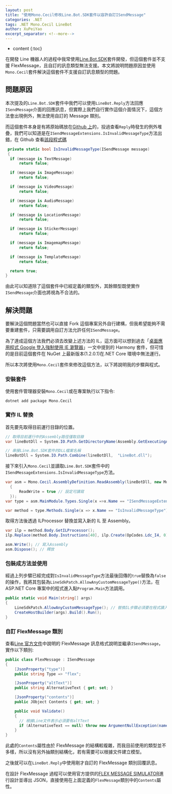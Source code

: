```yaml
---
layout: post
title: "使用Mono.Cecil修改Line.Bot.SDK套件以容許自訂ISendMessage"
categories: .NET
tags: .NET Mono.Cecil LineBot
author: XuPeiYao
excerpt_separator: <!--more-->
---
```


- content
{:toc}

在開發 Line 機器人的過程中我常使用[Line.Bot.SDK](https://github.com/dlemstra/line-bot-sdk-dotnet)套件開發，但這個套件並不支援 FlexMessage，且自訂的訊息類型無法支援。本文將說明問題原因並使用`Mono.Cecil`套件解決這個套件不支援自訂訊息類型的問題。

<!--more-->

## 問題原因

本次提及的`Line.Bot.SDK`套件中我們可以使用`LineBot.Reply`方法回應`ISendMessage`介面的回應訊息，但實際上我們自行實作這個介面情況下，這個方法會出現例外，無法使用自訂的 Message 類別。

而這個套件本身是有將原始碼放在[Github 上](https://github.com/dlemstra/line-bot-sdk-dotnet)的，投過查看`Reply`時發生的例外堆疊，我們可以知道是在`ISendMessageExtensions.IsInvalidMessageType`方法出錯，在 Github 查看[該段程式碼](https://github.com/dlemstra/line-bot-sdk-dotnet/blob/1c32f243cbd8e557c257f1f91eb464a612324858/src/LineBot/Messages/Extensions/ISendMessageExtensions.cs#L49)

```csharp
 private static bool IsInvalidMessageType(ISendMessage message)
 {
  if (message is TextMessage)
      return false;

  if (message is ImageMessage)
      return false;

  if (message is VideoMessage)
      return false;

  if (message is AudioMessage)
      return false;

  if (message is LocationMessage)
      return false;

  if (message is StickerMessage)
      return false;

  if (message is ImagemapMessage)
      return false;

  if (message is TemplateMessage)
      return false;

  return true;
}
```

由此可以知道除了這個套件中已經定義的類型外，其餘類型既使實作`ISendMessage`介面也將視為不合法的。

## 解決問題

要解決這個問題當然也可以直接 Fork 這個專案另外自行建構，但我希望能夠不需要重建套件，只需要調用自訂方法允許任何`ISendMessage`。

為了達成這個方法我們必須去改變上述方法的 IL，這方面可以想到過去「[桌面應用程式 Google 登入強制使用 IE 瀏覽器](http://xpy.gofa.cloud/2019/10/16/google_oauth2_force_use_ie/)」一文中提到的 Harmony 套件，但可惜的是目前這個套件在 NuGet 上最新版本(1.2.0.1)在.NET Core 環境中無法運行。

所以本次將使用`Mono.Cecil`套件來修改這個方法，以下將說明我的步驟與程式。

### 安裝套件

使用套件管理器安裝`Mono.Cecil`或在專案執行以下指令:

```
dotnet add package Mono.Cecil
```

### 實作 IL 替換

首先要先取得目前運行目錄的位置。

```csharp
// 取得目前運行中的Assembly路徑僅取目錄
var lineBotDll = System.IO.Path.GetDirectoryName(Assembly.GetExecutingAssembly().Location);

// 串接Line.Bot.SDK套件的DLL檔案名稱
lineBotDll = System.IO.Path.Combine(lineBotDll,  "LineBot.dll");
```

接下來引入`Mono.Cecil`並讀取`Line.Bot.SDK`套件中的`ISendMessageExtensions.IsInvalidMessageType`方法。

```csharp
var asm = Mono.Cecil.AssemblyDefinition.ReadAssembly(lineBotDll, new Mono.Cecil.ReaderParameters()
  {
      ReadWrite = true // 設定可讀寫
  });
var type = asm.MainModule.Types.Single(x =>x.Name == "ISendMessageExtensions");

var method = type.Methods.Single(x => x.Name == "IsInvalidMessageType");
```

取得方法後透過 ILProcessor 替換並寫入新的 IL 至 Assembly。

```csharp
var ilp = method.Body.GetILProcessor();
ilp.Replace(method.Body.Instructions[40], ilp.Create(OpCodes.Ldc_I4, 0)); // 將該方法最後回傳的true替代為false

asm.Write(); // 寫入Assembly
asm.Dispose(); // 釋放
```

### 包裝成方法並使用

經過上列步驟已經完成對`IsInvalidMessageType`方法最後回傳的`true`替換為`false`的操作，我將其包裝為`LineSdkPatch.AllowAnyCustomMessageType()`方法，在 ASP.NET Core 專案中的程式進入點`Program.Main`方法調用。

```csharp
public static void Main(string[] args)
{
    LineSdkPatch.AllowAnyCustomMessageType(); // 替換IL步驟必須要在程式讀入Assembly之前執行
    CreateHostBuilder(args).Build().Run();
}
```

### 自訂 FlexMessage 類別

查看[Line 官方文件](https://developers.line.biz/en/docs/messaging-api/using-flex-messages/)中說明的 FlexMessage 訊息格式說明並繼承`ISendMessage`，實作以下類別:

```csharp
public class FlexMessage : ISendMessage
{
    [JsonProperty("type")]
    public string Type => "flex";

    [JsonProperty("altText")]
    public string AlternativeText { get; set; }

    [JsonProperty("contents")]
    public JObject Contents { get; set; }

    public void Validate()
    {
      // 根據Line文件表示必須要有altText
      if (AlternativeText == null) throw new ArgumentNullException(nameof(AlternativeText));
    }
}
```

此處的`Contents`屬性由於 FlexMessage 的結構較複雜，而我目前使用的類型並不多樣，所以沒有另外抽類別結構化，若有需要可以根據文件建立模型。

之後就可以在`LineBot.Reply`中使用剛才自訂的 FlexMessage 類別回覆訊息。

在設計 FlexMessage 過程可以使用官方提供的[FLEX MESSAGE SIMULATOR](https://developers.line.biz/console/fx-beta/)進行設計並導出 JSON，直接使用在上面定義的`FlexMessage`類別中的`Contents`屬性。
